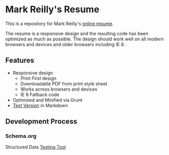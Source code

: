# Mark Reilly's Resume

This is a repository for Mark Reilly's [online resume](http://resume.markreilly.com).

The resume is a responsive design and the resulting code has been optimized as much as possible. The design should work well on all modern browsers and devices and older browsers including IE 8.

## Features
* Responsive design
    * *Print First* design
    * Downloadable PDF from print style sheet
    * Works across browsers and devices 
    * IE 8 Fallback code
* Optimized and Minified via Grunt
* [Text Version](https://github.com/alienresident/resume/blob/master/resume.md) in Markdown

## Development Process


### Schema.org

Structured Data [Testing Tool](https://developers.google.com/webmasters/structured-data/testing-tool?url=http%253A%252F%252Fresume.markreilly.com%252F)

